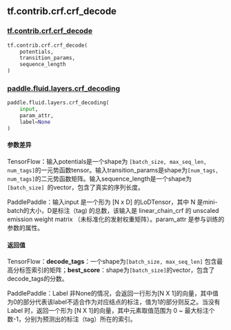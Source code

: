 ## tf.contrib.crf.crf_decode

### [tf.contrib.crf.crf_decode](https://www.tensorflow.org/api_docs/python/tf/contrib/crf/crf_decode)

```python
tf.contrib.crf.crf_decode(
    potentials,
    transition_params,
    sequence_length
)
```

### [paddle.fluid.layers.crf_decoding](https://www.paddlepaddle.org.cn/documentation/docs/zh/1.5/api_cn/layers_cn/nn_cn.html#crf-decoding)

```python
paddle.fluid.layers.crf_decoding(
    input,
    param_attr,
    label=None
)
```

#### 参数差异

TensorFlow：输入potentials是一个shape为 ` [batch_size, max_seq_len, num_tags] `的一元势函数tensor。输入transition_params是shape为`[num_tags, num_tags]`的二元势函数矩阵。输入sequence_length是一个shape为`[batch_size] `的vector，包含了真实的序列长度。

PaddlePaddle：输入input 是一个形为 [N x D] 的LoDTensor，其中 N 是mini-batch的大小，D是标注（tag) 的总数，该输入是 linear_chain_crf 的 unscaled emission weight matrix （未标准化的发射权重矩阵）。param_attr 是参与训练的参数的属性。

#### 返回值

TensorFlow：**decode_tags**：一个shape为`[batch_size, max_seq_len]` 包含最高分标签索引的矩阵；**best_score**：shape为`[batch_size]`的vector，包含了decode_tags的分数。

PaddlePaddle：Label 非None的情况，会返回一行形为[N X 1]的向量，其中值为0的部分代表该label不适合作为对应结点的标注，值为1的部分则反之。当没有 Label 时，返回一个形为 [N X 1]的向量，其中元素取值范围为 0 ~ 最大标注个数-1，分别为预测出的标注（tag）所在的索引。